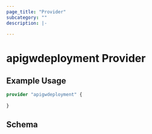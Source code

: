```yaml
---
page_title: "Provider"
subcategory: ""
description: |-
  
---
```


# apigwdeployment Provider



## Example Usage

```terraform
provider "apigwdeployment" {
  
}
```

## Schema
